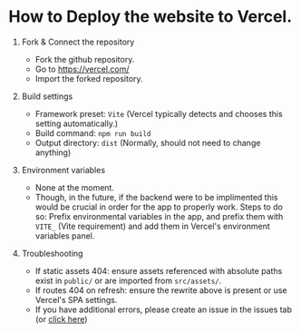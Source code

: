 # How to Deploy the website to Vercel.

1) Fork & Connect the repository
   - Fork the github repository.
   - Go to https://vercel.com/
   - Import the forked repository.

2) Build settings
   - Framework preset: `Vite` (Vercel typically detects and chooses this setting automatically.)
   - Build command: `npm run build`
   - Output directory: `dist` (Normally, should not need to change anything)

3) Environment variables
   - None at the moment.
   - Though, in the future, if the backend were to be implimented this would be crucial in order for the app to properly work. Steps to do so: Prefix environmental variables in the app, and prefix them with `VITE_` (Vite requirement) and add them in Vercel's environment variables panel.

4) Troubleshooting
   - If static assets 404: ensure assets referenced with absolute paths exist in `public/` or are imported from `src/assets/`.
   - If routes 404 on refresh: ensure the rewrite above is present or use Vercel's SPA settings.
   - If you have additional errors, please create an issue in the issues tab (or [click here](https://github.com/soberstepsofficial/sobersteps/issues))
